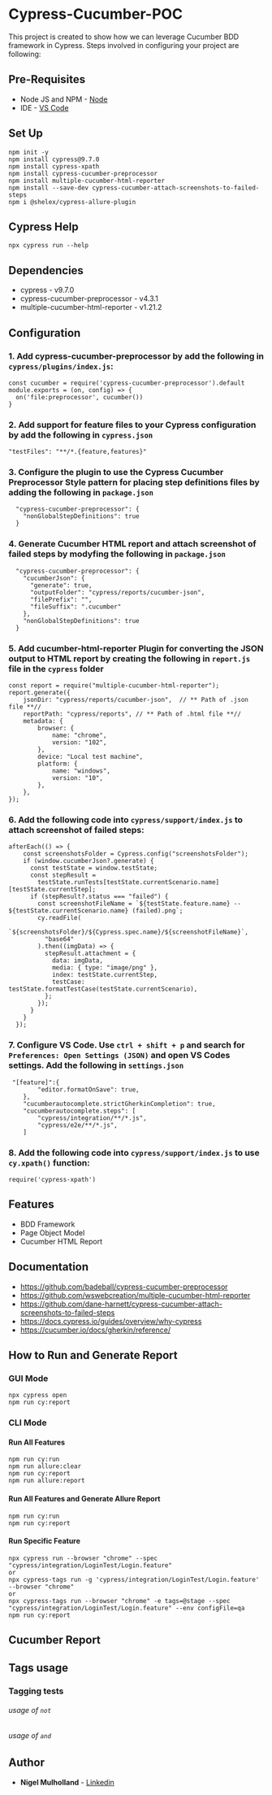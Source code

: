 # Cypress-Cucumber-POC
This project is created to show how we can leverage Cucumber BDD framework in Cypress. Steps involved in configuring your project are following:

## Pre-Requisites
* Node JS and NPM - [Node](https://nodejs.org/en/download/) 
* IDE - [VS Code](https://code.visualstudio.com/download) 


## Set Up
```
npm init -y
npm install cypress@9.7.0
npm install cypress-xpath
npm install cypress-cucumber-preprocessor 
npm install multiple-cucumber-html-reporter 
npm install --save-dev cypress-cucumber-attach-screenshots-to-failed-steps 
npm i @shelex/cypress-allure-plugin
```  

## Cypress Help
```
npx cypress run --help
```  

## Dependencies
* cypress - v9.7.0
* cypress-cucumber-preprocessor - v4.3.1
* multiple-cucumber-html-reporter - v1.21.2

## Configuration

### 1. Add cypress-cucumber-preprocessor by add the following in `cypress/plugins/index.js`:

```
const cucumber = require('cypress-cucumber-preprocessor').default
module.exports = (on, config) => {
  on('file:preprocessor', cucumber())
}
```
### 2. Add support for feature files to your Cypress configuration by add the following in `cypress.json`

```
"testFiles": "**/*.{feature,features}"
```

### 3. Configure the plugin to use the Cypress Cucumber Preprocessor Style pattern for placing step definitions files by adding the following in `package.json`

```
  "cypress-cucumber-preprocessor": {
    "nonGlobalStepDefinitions": true
  }
```
### 4. Generate Cucumber HTML report and attach screenshot of failed steps by modyfing the following in `package.json`

```
  "cypress-cucumber-preprocessor": {
    "cucumberJson": {
      "generate": true,
      "outputFolder": "cypress/reports/cucumber-json",
      "filePrefix": "",
      "fileSuffix": ".cucumber"
    },
    "nonGlobalStepDefinitions": true
  }
```
### 5. Add cucumber-html-reporter Plugin for converting the JSON output to HTML report by creating the following in `report.js` file in the `cypress` folder

```
const report = require("multiple-cucumber-html-reporter");
report.generate({
    jsonDir: "cypress/reports/cucumber-json",  // ** Path of .json file **//
    reportPath: "cypress/reports", // ** Path of .html file **//
    metadata: {
        browser: {
            name: "chrome",
            version: "102",
        },
        device: "Local test machine",
        platform: {
            name: "windows",
            version: "10",
        },
    },
});
```
### 6. Add the following code into `cypress/support/index.js` to attach screenshot of failed steps:
```
afterEach(() => {
    const screenshotsFolder = Cypress.config("screenshotsFolder");
    if (window.cucumberJson?.generate) {
      const testState = window.testState;
      const stepResult =
        testState.runTests[testState.currentScenario.name][testState.currentStep];
      if (stepResult?.status === "failed") {
        const screenshotFileName = `${testState.feature.name} -- ${testState.currentScenario.name} (failed).png`;
        cy.readFile(
          `${screenshotsFolder}/${Cypress.spec.name}/${screenshotFileName}`,
          "base64"
        ).then((imgData) => {
          stepResult.attachment = {
            data: imgData,
            media: { type: "image/png" },
            index: testState.currentStep,
            testCase: testState.formatTestCase(testState.currentScenario),
          };
        });
      }
    }
  });
```

### 7. Configure VS Code. Use `ctrl + shift + p` and search for  `Preferences: Open Settings (JSON)` and open VS Codes settings. Add the following in `settings.json`

```
 "[feature]":{
        "editor.formatOnSave": true,
    },
    "cucumberautocomplete.strictGherkinCompletion": true,
    "cucumberautocomplete.steps": [
        "cypress/integration/**/*.js",
        "cypress/e2e/**/*.js",
    ]
```

### 8. Add the following code into `cypress/support/index.js` to use `cy.xpath()` function:

```
require('cypress-xpath')
```

## Features
- BDD Framework
- Page Object Model
- Cucumber HTML Report

## Documentation
- https://github.com/badeball/cypress-cucumber-preprocessor
- https://github.com/wswebcreation/multiple-cucumber-html-reporter
- https://github.com/dane-harnett/cypress-cucumber-attach-screenshots-to-failed-steps
- https://docs.cypress.io/guides/overview/why-cypress
- https://cucumber.io/docs/gherkin/reference/


## How to Run and Generate Report

### GUI Mode
```
npx cypress open
npm run cy:report
```  

### CLI Mode

#### Run All Features
```
npm run cy:run
npm run allure:clear
npm run cy:report
npm run allure:report
```

#### Run All Features and Generate Allure Report
```
npm run cy:run
npm run cy:report
```
#### Run Specific Feature
```
npx cypress run --browser "chrome" --spec "cypress/integration/LoginTest/Login.feature"
or
npx cypress-tags run -g 'cypress/integration/LoginTest/Login.feature' --browser "chrome"
or
npx cypress-tags run --browser "chrome" -e tags=@stage --spec "cypress/integration/LoginTest/Login.feature" --env configFile=qa
npm run cy:report
```  

## Cucumber Report


## Tags usage

### Tagging tests

###### usage of `not`

###### usage of `and` 


## Author
* **Nigel Mulholland** - [Linkedin](https://www.linkedin.com/in/nigel-mulholland/) 

